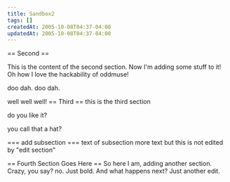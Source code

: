 ```yaml
---
title: Sandbox2
tags: []
createdAt: 2005-10-08T04:37-04:00
updatedAt: 2005-10-08T04:37-04:00
---
```


== Second ==

This is the content of the second section. Now I'm adding some stuff to it! Oh how I love the hackability of oddmuse!

doo dah. doo dah.

well well well!
== Third ==
this is the third section

do you like it?

you call that a hat?

=== add subsection ===
text of subsection
more text
but this is not edited by "edit section"

== Fourth Section Goes Here ==
So here I am, adding another section. Crazy, you say? no. Just bold.
And what happens next? Just another edit. 


